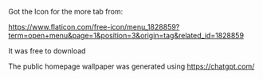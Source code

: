 Got the Icon for the more tab from:

https://www.flaticon.com/free-icon/menu_1828859?term=open+menu&page=1&position=3&origin=tag&related_id=1828859

It was free to download

The public homepage wallpaper was generated using https://chatgpt.com/ 